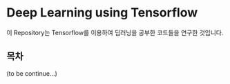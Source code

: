 # Deep Learning using Tensorflow

이 Repository는 Tensorflow를 이용하여 딥러닝을 공부한 코드들을 연구한 것입니다.

## 목차

(to be continue...)

